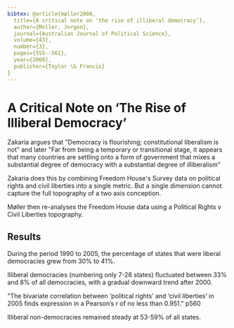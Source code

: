 ```yaml
---
bibtex: @article{møller2008,
  title={A critical note on ‘the rise of illiberal democracy’},
  author={M⊘ller, J⊘rgen},
  journal={Australian Journal of Political Science},
  volume={43},
  number={3},
  pages={555--561},
  year={2008},
  publisher={Taylor \& Francis}
}
---
```


# A Critical Note on ‘The Rise of Illiberal Democracy’

Zakaria argues that "Democracy is flourishing; constitutional liberalism is not" and later "Far from being a temporary or transitional stage, it appears that many countries are settling onto a form of government that mixes a substantial degree of democracy with a substantial degree of illiberalism"

Zakaria does this by combining Freedom House's Survey data on political rights and civil liberties into a single metric. But a single dimension cannot capture the full topography of a two axis conception.

Møller then re-analyses the Freedom House data using a Political Rights v Civil Liberties topography.

## Results

During the period 1990 to 2005, the percentage of states that were liberal democracies grew from 30% to 41%.

Illiberal democracies (numbering only 7-26 states) fluctuated between 33% and 8% of all democracies, with a gradual downward trend after 2000.

"The bivariate correlation between ‘political rights’ and ‘civil liberties’ in 2005 finds expression in a Pearson’s r of no less than 0.951." p560

Illiberal non-democracies remained steady at 53-59% of all states.
